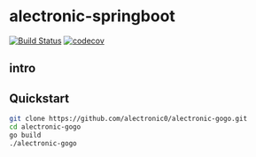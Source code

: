 # alectronic-springboot
[![Build Status](https://travis-ci.org/alectronic0/alectronic-gogo.svg?branch=master)](https://travis-ci.org/alectronic0/alectronic-gogo)
[![codecov](https://codecov.io/gh/alectronic0/alectronic-gogo/branch/master/graph/badge.svg)](https://codecov.io/gh/alectronic0/alectronic-gogo)
## intro

## Quickstart
```bash
git clone https://github.com/alectronic0/alectronic-gogo.git
cd alectronic-gogo
go build
./alectronic-gogo
```
